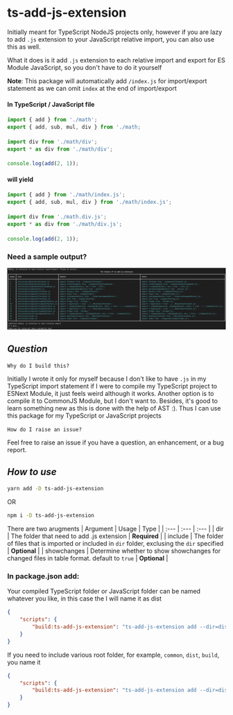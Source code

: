 # **ts-add-js-extension**

Initially meant for TypeScript NodeJS projects only, however if you are lazy to add `.js` extension to your JavaScript relative import, you can also use this as well.

What it does is it add `.js` extension to each relative import and export for ES Module JavaScript, so you don't have to do it yourself

**Note**:
This package will automatically add `/index.js` for import/export statement as we can omit `index` at the end of import/export

#### In TypeScript / JavaScript file

```ts
import { add } from './math';
export { add, sub, mul, div } from './math;

import div from './math/div';
export * as div from './math/div';

console.log(add(2, 1));
```

#### will yield

```ts
import { add } from './math/index.js';
export { add, sub, mul, div } from './math/index.js';

import div from './math.div.js';
export * as div from './math/div.js';

console.log(add(2, 1));
```

### Need a sample output?

![Sample](docs/sample.png 'Sample')

## **_Question_**

`Why do I build this?`

Initially I wrote it only for myself because I don't like to have `.js` in my TypeScript import statement if I were to compile my TypeScript project to ESNext Module, it just feels weird although it works. Another option is to compile it to CommonJS Module, but I don't want to. Besides, it's good to learn something new as this is done with the help of AST :). Thus I can use this package for my TypeScript or JavaScript projects

`How do I raise an issue?`

Feel free to raise an issue if you have a question, an enhancement, or a bug report.

## **_How to use_**

```sh
yarn add -D ts-add-js-extension
```

OR

```sh
npm i -D ts-add-js-extension
```

There are two arugments
| Argument | Usage | Type |
| :--- | :--- | :--- |
| dir | The folder that need to add .js extension | **Required** |
| include | The folder of files that is imported or included in `dir` folder, exclusing the `dir` specified | **Optional** |
| showchanges | Determine whether to show showchanges for changed files in table format. default to `true` | **Optional** |

### In package.json add:

Your compiled TypeScript folder or JavaScript folder can be named whatever you like, in this case the I will name it as dist

```json
{
    "scripts": {
        "build:ts-add-js-extension": "ts-add-js-extension add --dir=dist"
    }
}
```

If you need to include various root folder, for example, `common`, `dist`, `build`, you name it

```json
{
    "scripts": {
        "build:ts-add-js-extension": "ts-add-js-extension add --dir=dist --include=common dist build --showchanges=true"
    }
}
```
